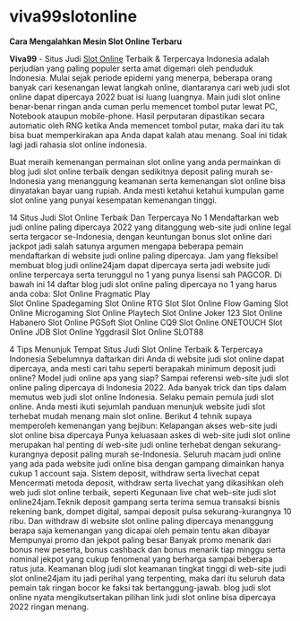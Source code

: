 # viva99slotonline
**Cara Mengalahkan Mesin Slot Online Terbaru**

**Viva99** - Situs Judi <a rel="dofollow" href="https://www.charlestonchronicle.net">Slot Online</a> Terbaik & Terpercaya Indonesia adalah perjudian yang paling populer serta amat digemari oleh penduduk Indonesia. Mulai sejak periode epidemi yang menerpa, beberapa orang banyak cari kesenangan lewat langkah online, diantaranya cari web judi slot online dapat dipercaya 2022 buat isi luang luangnya. Main judi slot online benar-benar ringan anda cuman perlu memencet tombol putar lewat PC, Notebook ataupun mobile-phone. Hasil perputaran dipastikan secara automatic oleh RNG ketika Anda memencet tombol putar, maka dari itu tak bisa buat memperkirakan apa Anda dapat kalah atau menang. Soal ini tidak lagi jadi rahasia slot online indonesia.
 
Buat meraih kemenangan permainan slot online yang anda permainkan di blog judi slot online terbaik dengan sedikitnya deposit paling murah se-Indonesia yang menanggung keamanan serta kemenangan slot online bisa dinyatakan bayar uang rupiah. Anda mesti ketahui ketahui kumpulan game slot online yang punyai kesempatan kemenangan tinggi.
 
14 Situs Judi Slot Online Terbaik Dan Terpercaya No 1
Mendaftarkan web judi online paling dipercaya 2022 yang ditanggung web-site judi online legal serta tergacor se-Indonesia, dengan keuntungan bonus slot online dari jackpot  jadi salah satunya argumen mengapa beberapa pemain mendaftarkan di website judi online paling dipercaya. Jam yang fleksibel membuat blog judi online24jam dapat dipercaya serta jadi website judi online terpercaya serta terunggul no 1 yang punya lisensi sah PAGCOR.
Di bawah ini 14 daftar blog judi slot online paling dipercaya no 1 yang harus anda coba:
Slot Online Pragmatic Play  
Slot Online Spadegaming
Slot Online RTG Slot
Slot Online Flow Gaming
Slot Online Microgaming
Slot Online Playtech
Slot Online Joker 123
Slot Online Habanero
Slot Online PGSoft
Slot Online CQ9
Slot Online ONETOUCH
Slot Online JDB
Slot Online Yggdrasil
Slot Online SLOT88
 
4 Tips Menunjuk Tempat Situs Judi Slot Online Terbaik & Terpercaya Indonesia
Sebelumnya daftarkan diri Anda di website judi slot online dapat dipercaya, anda mesti cari tahu seperti berapakah minimum deposit judi online? Model judi online apa yang siap? Sampai referensi web-site judi slot online paling dipercaya di Indonesia 2022.
Ada banyak trick dan tips dalam memutus web judi slot online Indonesia. Selaku pemain pemula judi slot online. Anda mesti ikuti sejumlah panduan menunjuk website judi slot terhebat mudah menang main slot online. Berikut 4 tehnik supaya memperoleh kemenangan yang bejibun:
Kelapangan akses web-site judi slot online bisa dipercaya
Punya keluasaan askes di web-site judi slot online merupakan hal penting di web-site judi online terhebat dengan sekurang-kurangnya deposit paling murah se-Indonesia. Seluruh macam judi online yang ada pada website judi online bisa dengan gampang dimainkan hanya cukup 1 account saja.
Sistem deposit, withdraw serta livechat cepat
Mencermati metoda deposit, withdraw serta livechat yang dikasihkan oleh web judi slot online terbaik, seperti Kegunaan live chat web-site judi slot online24jam.Teknik deposit gampang serta terima semua transaksi bisnis rekening bank, dompet digital, sampai deposit pulsa sekurang-kurangnya 10 ribu. Dan withdraw di website slot online paling dipercaya menanggung berapa saja kemenangan yang dicapai oleh pemain tentu akan dibayar
Mempunyai promo dan jekpot paling besar
Banyak promo menarik dari bonus new peserta, bonus cashback dan bonus menarik tiap minggu serta nominal jekpot yang cukup fenomenal yang berharga sampai beberapa ratus juta.
Keamanan blog judi slot
keamanan tingkat tinggi di  web-site judi slot online24jam itu jadi perihal yang terpenting, maka dari itu seluruh data pemain tak ringan bocor ke faksi tak bertanggung-jawab. blog judi slot online nyata mengikutsertakan pilihan link judi slot online bisa dipercaya 2022 ringan menang.
